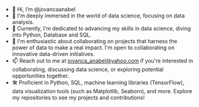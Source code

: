 - 👋 Hi, I’m @jovancaanabel
- 👀 I'm deeply immersed in the world of data science, focusing on data analysis.
- 🌱 Currently, I'm dedicated to advancing my skills in data science, diving into Python, Database and SQL.
- 💞️ I'm enthusiastic about collaborating on projects that harness the power of data to make a real impact. I'm open to collaborating on innovative data-driven initiatives.
- 📫 Reach out to me at jovanca_anabel@yahoo.com if you're interested in collaborating, discussing data science, or exploring potential opportunities together.
- 🛠️ Proficient in Python, SQL, machine learning libraries (TensorFlow), data visualization tools (such as Matplotlib, Seaborn), and more. Explore my repositories to see my projects and contributions!

<!---
jovancaanabel/jovancaanabel is a ✨ special ✨ repository because its `README.md` (this file) appears on your GitHub profile.
You can click the Preview link to take a look at your changes.
--->
